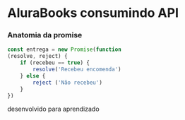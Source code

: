 # AluraBooks consumindo API




### Anatomia da promise
````js
const entrega = new Promise(function
(resolve, reject) {
    if (recebeu == true) {
        resolve('Recebeu encomenda')
    } else {
        reject ('Não recebeu')
    }
})

````


 desenvolvido para aprendizado
